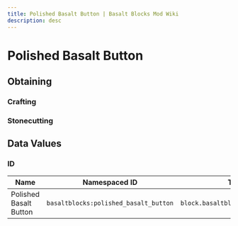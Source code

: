 ```yaml
---
title: Polished Basalt Button | Basalt Blocks Mod Wiki
description: desc
---
```


# Polished Basalt Button

<InvSlot id="basaltblocks:polished_basalt_button" />

## Obtaining

### Crafting

<ShapedRecipe
b2="polished_basalt"
output="basaltblocks:polished_basalt_button"
:count="1"/>

### Stonecutting

<StonecutterRecipe
input="polished_basalt"
output="basaltblocks:polished_basalt_button"
:count="1"/>

## Data Values

### ID

| Name                   | Namespaced ID                         | Translation Key                             |
| ---------------------- | ------------------------------------- | ------------------------------------------- |
| Polished Basalt Button | `basaltblocks:polished_basalt_button` | `block.basaltblocks.polished_basalt_button` |
